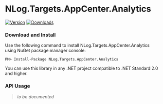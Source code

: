 # NLog.Targets.AppCenter.Analytics
[![Version](https://img.shields.io/nuget/v/NLog.Targets.AppCenter.Analytics.svg)](https://www.nuget.org/packages/NLog.Targets.AppCenter.Analytics)  [![Downloads](https://img.shields.io/nuget/dt/NLog.Targets.AppCenter.Analytics.svg)](https://www.nuget.org/packages/NLog.Targets.AppCenter.Analytics)

### Download and Install
Use the following command to install NLog.Targets.AppCenter.Analytics using NuGet package manager console:

    PM> Install-Package NLog.Targets.AppCenter.Analytics

You can use this library in any .NET project compatible to .NET Standard 2.0 and higher.

### API Usage
> *to be documented*

